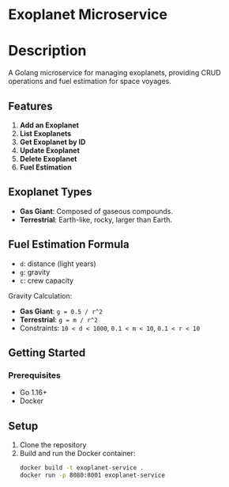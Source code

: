 # Exoplanet Microservice

# Description

A Golang microservice for managing exoplanets, providing CRUD operations and fuel estimation for space voyages.

## Features

1. **Add an Exoplanet**
2. **List Exoplanets**
3. **Get Exoplanet by ID**
4. **Update Exoplanet**
5. **Delete Exoplanet**
6. **Fuel Estimation**

## Exoplanet Types

- **Gas Giant**: Composed of gaseous compounds.
- **Terrestrial**: Earth-like, rocky, larger than Earth.

## Fuel Estimation Formula
- `d`: distance (light years)
- `g`: gravity
- `c`: crew capacity

Gravity Calculation:
- **Gas Giant**: `g = 0.5 / r^2`
- **Terrestrial**: `g = m / r^2`
- Constraints: `10 < d < 1000`, `0.1 < m < 10`, `0.1 < r < 10`

## Getting Started

### Prerequisites

- Go 1.16+
- Docker

## Setup
1. Clone the repository
2. Build and run the Docker container:
   ```bash
   docker build -t exoplanet-service .
   docker run -p 8080:8001 exoplanet-service
